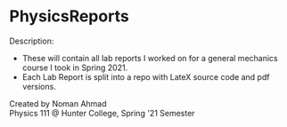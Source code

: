 # PhysicsReports

Description: 
- These will contain all lab reports I worked on for a general mechanics course I took in Spring 2021. 
- Each Lab Report is split into a repo with LateX source code and pdf versions. 

Created by Noman Ahmad  
Physics 111 @ Hunter College, Spring '21 Semester
